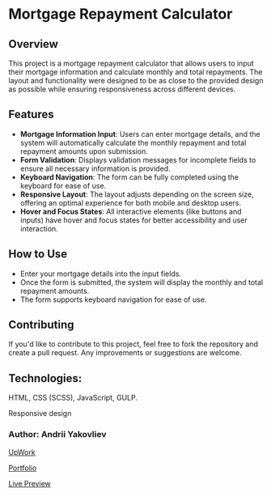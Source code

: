 # Mortgage Repayment Calculator

## Overview

This project is a mortgage repayment calculator that allows users to input their mortgage information and calculate monthly and total repayments. The layout and functionality were designed to be as close to the provided design as possible while ensuring responsiveness across different devices.

## Features

- **Mortgage Information Input**: Users can enter mortgage details, and the system will automatically calculate the monthly repayment and total repayment amounts upon submission.
- **Form Validation**: Displays validation messages for incomplete fields to ensure all necessary information is provided.
- **Keyboard Navigation**: The form can be fully completed using the keyboard for ease of use.
- **Responsive Layout**: The layout adjusts depending on the screen size, offering an optimal experience for both mobile and desktop users.
- **Hover and Focus States**: All interactive elements (like buttons and inputs) have hover and focus states for better accessibility and user interaction.

## How to Use

- Enter your mortgage details into the input fields.
- Once the form is submitted, the system will display the monthly and total repayment amounts.
- The form supports keyboard navigation for ease of use.

## Contributing

If you'd like to contribute to this project, feel free to fork the repository and create a pull request. Any improvements or suggestions are welcome.

## Technologies:

HTML, CSS (SCSS), JavaScript, GULP.

Responsive design

### Author: Andrii Yakovliev
[UpWork](https://www.upwork.com/freelancers/~01a75a9a5d09ef15a6)

[Portfolio](https://andreiyakovliev.github.io/portfolio)

[Live Preview](https://andreiyakovliev.github.io/mortgage-repayment-calculator)
